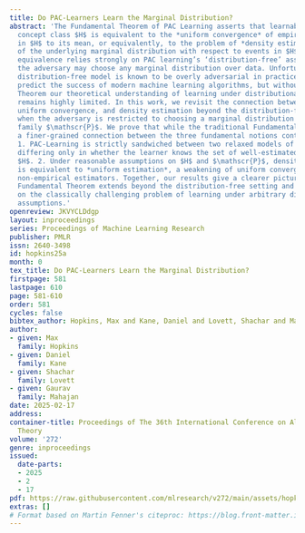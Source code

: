 ```yaml
---
title: Do PAC-Learners Learn the Marginal Distribution?
abstract: 'The Fundamental Theorem of PAC Learning asserts that learnability of a
  concept class $H$ is equivalent to the *uniform convergence* of empirical error
  in $H$ to its mean, or equivalently, to the problem of *density estimation*, learnability
  of the underlying marginal distribution with respect to events in $H$. This seminal
  equivalence relies strongly on PAC learning’s ‘distribution-free’ assumption, that
  the adversary may choose any marginal distribution over data. Unfortunately, the
  distribution-free model is known to be overly adversarial in practice, failing to
  predict the success of modern machine learning algorithms, but without the Fundamental
  Theorem our theoretical understanding of learning under distributional constraints
  remains highly limited. In this work, we revisit the connection between PAC learning,
  uniform convergence, and density estimation beyond the distribution-free setting
  when the adversary is restricted to choosing a marginal distribution from a known
  family $\mathscr{P}$. We prove that while the traditional Fundamental Theorem fails,
  a finer-grained connection between the three fundamental notions continues to hold:
  1. PAC-Learning is strictly sandwiched between two relaxed models of density estimation,
  differing only in whether the learner knows the set of well-estimated events in
  $H$. 2. Under reasonable assumptions on $H$ and $\mathscr{P}$, density estimation
  is equivalent to *uniform estimation*, a weakening of uniform convergence allowing
  non-empirical estimators. Together, our results give a clearer picture of how the
  Fundamental Theorem extends beyond the distribution-free setting and shed new light
  on the classically challenging problem of learning under arbitrary distributional
  assumptions.'
openreview: JKVYCLDdgp
layout: inproceedings
series: Proceedings of Machine Learning Research
publisher: PMLR
issn: 2640-3498
id: hopkins25a
month: 0
tex_title: Do PAC-Learners Learn the Marginal Distribution?
firstpage: 581
lastpage: 610
page: 581-610
order: 581
cycles: false
bibtex_author: Hopkins, Max and Kane, Daniel and Lovett, Shachar and Mahajan, Gaurav
author:
- given: Max
  family: Hopkins
- given: Daniel
  family: Kane
- given: Shachar
  family: Lovett
- given: Gaurav
  family: Mahajan
date: 2025-02-17
address:
container-title: Proceedings of The 36th International Conference on Algorithmic Learning
  Theory
volume: '272'
genre: inproceedings
issued:
  date-parts:
  - 2025
  - 2
  - 17
pdf: https://raw.githubusercontent.com/mlresearch/v272/main/assets/hopkins25a/hopkins25a.pdf
extras: []
# Format based on Martin Fenner's citeproc: https://blog.front-matter.io/posts/citeproc-yaml-for-bibliographies/
---
```

